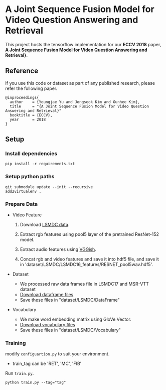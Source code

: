# A Joint Sequence Fusion Model for Video Question Answering and Retrieval

This project hosts the tensorflow implementation for our **ECCV 2018** paper, **A Joint Sequence Fusion Model for Video Question Answering and Retrieval}**.


## Reference

If you use this code or dataset as part of any published research, please refer the following paper.

```
@inproceedings{
  author    = {Youngjae Yu and Jongseok Kim and Gunhee Kim},
  title     = "{A Joint Sequence Fusion Model for Video Question Answering and Retrieval}"
  booktitle = {ECCV},
  year      = 2018
}
```


## Setup


### Install dependencies
```
pip install -r requirements.txt
```

### Setup python paths
```
git submodule update --init --recursive
add2virtualenv .
```



### Prepare Data

- Video Feature

  1. Download [LSMDC data](https://sites.google.com/site/describingmovies/lsmdc-2016/download).

  2. Extract rgb features using pool5 layer of the pretrained ResNet-152 model.

  3. Extract audio features using [VGGish](https://github.com/tensorflow/models/tree/master/research/audioset).

  4. Concat rgb and video features and save it into hdf5 file, and save it in 'dataset/LSMDC/LSMDC16_features/RESNET_pool5wav.hdf5'.

- Dataset
  - We processed raw data frames file in LSMDC17 and MSR-VTT dataset
  - [Download dataframe files](https://drive.google.com/drive/folders/1_Wyr2VEWU4N-OgLBaQDGWXqD2TXXUBaF?usp=sharing)
  - Save these files in "dataset/LSMDC/DataFrame"

- Vocabulary

  - We make word embedding matrix using GloVe Vector.
  - [Download vocabulary files](https://drive.google.com/drive/folders/1GsArc0BuxzMAYobzbhWMj7MEUPDuneeC?usp=sharing)
  - Save these files in "dataset/LSMDC/Vocabulary"


### Training

modify `configuartion.py` to suit your environment.

  - train_tag can be 'RET', 'MC', 'FIB'

Run `train.py`.

```
python train.py --tag="tag"
```

